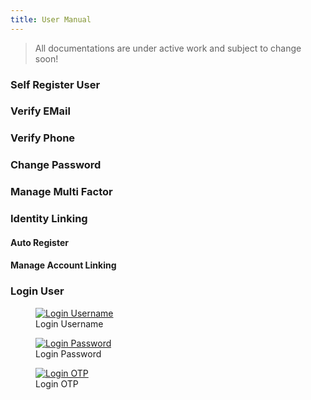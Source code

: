 ```yaml
---
title: User Manual
---
```


<i class="las la-book-reader" style="font-size: 100px; height: 100px; color:#6c8eef"></i>

> All documentations are under active work and subject to change soon!

### Self Register User

### Verify EMail

### Verify Phone

### Change Password

### Manage Multi Factor

### Identity Linking

#### Auto Register

#### Manage Account Linking

### Login User

<div class="zitadel-gallery" itemscope itemtype="http://schema.org/ImageGallery">
    <figure itemprop="associatedMedia" itemscope itemtype="http://schema.org/ImageObject">
        <a href="img/accounts_page.png" itemprop="contentUrl" data-size="1920x1080">
            <img src="img/accounts_page.png" itemprop="thumbnail" alt="Login Username" />
        </a>
        <figcaption itemprop="caption description">Login Username</figcaption>
    </figure>
    <figure itemprop="associatedMedia" itemscope itemtype="http://schema.org/ImageObject">
        <a href="img/accounts_password.png" itemprop="contentUrl" data-size="1920x1080">
            <img src="img/accounts_password.png" itemprop="thumbnail" alt="Login Password" />
        </a>
        <figcaption itemprop="caption description">Login Password</figcaption>
    </figure>
    <figure itemprop="associatedMedia" itemscope itemtype="http://schema.org/ImageObject">
        <a href="img/accounts_otp_verify.png" itemprop="contentUrl" data-size="1920x1080">
            <img src="img/accounts_otp_verify.png" itemprop="thumbnail" alt="Login OTP" />
        </a>
        <figcaption itemprop="caption description">Login OTP</figcaption>
    </figure>
</div>
